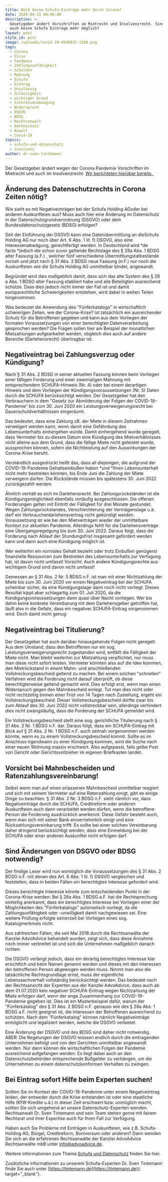 ```yaml
---
title: Bald keine Schufa-Einträge mehr durch Corona?
date: 2020-04-15 00:00:00
description: >-
  Gesetzgeber ändert Vorschriften im Mietrecht und Insolvenzrecht. Sind jetzt
  auch keine Schufa Einträge mehr möglich?
layout: post
style_id: post
image: /uploads/covid-19-4938932-1280.png
tags:
  - Corona
  - Virus
  - Pandemie
  - Zahlungsunfähigkeit
  - Schulden
  - Mahnung
  - Schufa
  - Eintrag
  - Unzulässig
  - Zulässigkeit
  - wichtiger Grund
  - Interessenabwägung
  - Widerspruch
  - DSGVO
  - BDSG
  - Rechtsanwalt
  - Datenschutz
  - Anwalt
  - Covid-19
topics:
  - schufa-und-datenschutz
  - insolvenz
author: dr-sven-tintemann
---
```

Der Gesetzgeber ändert wegen der Corona Pandemie Vorschriften im Mietrecht und auch im Insolvenzrecht. [Wir berichteten hierüber bereits.&nbsp;](/blog/tempor%C3%A4re-%C3%A4nderung-von-mietrecht-und-insolvenzrecht/)

## Änderung des Datenschutzrechts in Corona Zeiten nötig?

Wie sieht es mit Negativeinträgen bei der Schufa Holding AGoder bei anderen Auskunfteien aus? Muss auch hier eine Änderung im Datenschutz in der Datenschutzgrundverordnung (DSGVO) oder dem Bundesdatenschutzgesetz (BDSG) erfolgen?

Seit der Einführung der DSGVO kann eine Datenübermittlung an dieSchufa Holding AG nur noch über Art. 6 Abs. 1 lit. f) DSGVO, also eine Interessenabwägung, gerechtfertigt werden. In Deutschland wird&nbsp;*de facto&nbsp;*jedoch die schon zuvor geltende Rechtslage des § 28a Abs. 1 BDSG alter Fassung (a.F.) , welcher fünf verschiedene Übermittlungstatbestände vorsah und jetzt nach § 31 Abs. 2 BDSG neue Fassung (n.F.) nur noch die Auskunfteien wie die Schufa Holding AG unmittelbar bindet, angewandt.

Begründet wird dies maßgeblich damit, dass sich das alte System des § 28 a Abs. 1 BDSG alter Fassung etabliert habe und alle Beteiligten ausreichend schütze. Dass dies jedoch nicht immer der Fall ist und damit europarechtliche Schwierigkeiten entstehen, wird dabei in weiten Teilen hingenommen.&nbsp;

Was bedeutet die Anwendung des "Fünferkatalogs" in wirtschaftlich schwierigen Zeiten, wie der Corona-Krise? Ist tatsächlich ein ausreichender Schutz für die Betroffenen gegeben und kann aus dem Vorliegen der formalen Voraussetzungen von einer berechtigten Datenverarbeitung gesprochen werden? Die Fragen sollen hier am Beispiel der monatlichen Mietzahlungen aufgearbeitet werden, obgleich dies auch auf andere Bereiche (Darlehensrecht) übertragbar ist:

## Negativeintrag bei Zahlungsverzug oder Kündigung?

Nach § 31 Abs. 2 BDSG in seiner aktuellen Fassung können beim Vorliegen einer fälligen Forderung und einer zweimaligen Mahnung mit entsprechendem SCHUFA-Hinweis (Nr. 4) oder bei einem derartigen Hinweis und dem Vorliegen der Kündigungsvoraussetzungen (Nr. 5) Daten durch die SCHUFA berücksichtigt werden. Der Gesetzgeber hat den Verbrauchern in dem "Gesetz zur Abmilderung der Folgen der COVID-19-Pandemie" bis zum 30. Juni 2020 ein Leistungsverweigerungsrecht bei Dauerschuldverhältnissen eingeräumt.

Das bedeutet, dass eine Zahlung zB. der Miete in diesem Zeitrahmen verweigert werden kann, wenn damit eine Gefährdung des Lebensunterhalts einhergehen würde. Damit einhergehend wurde geregelt, dass Vermieter bis zu diesem Datum eine Kündigung des Mietverhältnisses nicht alleine aus dem Grund, dass die fällige Miete nicht geleistet wurde, aussprechen können, sofern die Nichtleistung auf den Auswirkungen der Corona-Krise beruht.&nbsp;

Verständlich ausgedrückt heißt das, dass all diejenigen, die aufgrund der COVID-19-Pandemie Gehaltseinbußen haben *und&nbsp;*ihren Lebensunterhalt nicht mehr bestreiten könnten, bis Ende Juni die Zahlung der Miete verweigern dürfen. Die Rückstände müssen bis spätestens 30. Juni 2022 zurückgezahlt werden.

Ähnlich verhält es sich im Darlehensrecht. Bei Zahlungsrückständen ist die Kündigungsmöglichkeit ebenfalls vorläufig ausgeschlossen. Die offenen Forderungen gelten mit Eintritt der Fälligkeit für drei Monate gestundet. Wegen Zahlungsrückstandes, Verschlechterung der Vermägenslage u.ä. darf ein Verbraucherdarlehensvertrag nicht gekündigt werden. Voraussetzung ist wie bei den Mietverträgen wieder der unmittelbare Kontext zur aktuellen Pandemie. Allerdings fehlt für die Darlehensverträge eine Übergangsregelgung bis zum 30. Juni 2022. Daraus folgt, dass die Forderung nach Ablauf der Stundungsfrist insgesamt gefordert werden kann und dann auch eine Kündigung möglich ist.

Wer weiterhin ein normales Gehalt bezieht oder trotz Einbußen genügend finanzielle Ressourcen zum Bestreiten des Lebensunterhalts zur Verfügung hat, ist davon nicht umfasst! Vorsicht: Auch andere Kündigungsrechte aus wichtigem Grund sind davon nicht umfasst!

Gemessen an § 31 Abs. 2 Nr. 5 BDSG n.F. ist man mit einer Nichtzahlung der Miete bis zum 30. Juni 2020 vor einem Negativeintrag bei der SCHUFA scheinbar sicher, da eine Kündigungslage dann noch nicht vorliegt. Dieses Resultat kippt aber schlagartig zum 01. Juli 2020, da die Kündigungsvoraussetzungen dann quasi über Nacht vorliegen. Wer bis dahin keine konkrete Vereinbarung mit dem Darlehensgeber getroffen hat, läuft also in die Gefahr, dass ein negativer SCHUFA-Eintrag vorgenommen wird. Doch damit nicht genug:

## Negativeintrag bei Titulierung?

Der Gesetzgeber hat auch darüber hinausgehende Folgen nicht geregelt. Aus dem Umstand, dass den Betroffenen nur ein sog. Leistungsverweigerungsrecht zugestanden wird, entfällt die Fälligkeit der Miete nicht. Man bleibt weiterhin zur Mietzahlung verpflichtet, nur muss man diese nicht sofort leisten. Vermieter könnten also auf die Idee kommen, den Mietrückstand in einem Mahn- und anschließenden Vollstreckungsbescheid geltend zu machen. Bei einem solchen "schnellen" Verfahren wird die Forderung nicht darauf überprüft, ob diese berechtigterweise geltend gemacht wird. Dies erfolgt erst, wenn man einen Widerspruch gegen den Mahnbescheid einlegt. Tut man dies nicht oder nicht rechtzeitig binnen einer Frist von 14 Tagen nach Zustellung, ergeht ein Vollstreckungsbescheid. Dieser Vollstreckungsbescheid dürfte zwar bis zum Ablauf des 30. Juni 2022 nicht vollstreckbar sein, allerdings verhindert dies nicht zwangsläufig, dass die Forderung der SCHUFA gemeldet wird.

Ein Vollstreckungsbescheid stellt eine sog. gerichtliche Titulierung nach § 31 Abs. 2 Nr. 1 BDSG n.F. dar. Daraus folgt, dass ein SCHUFA-Eintrag mit Blick auf § 31 Abs. 2 Nr. 1 BDSG n.F. auch zeitnah vorgenommen werden könnte, wenn es zu einem Vollstreckungsbescheid kommt. Sollte es im Anschluss irgendwann zu einer Kündigung kommen, wird die Suche nach einer neuen Wohnung massiv erschwert. Also aufgepasst, falls gelbe Post von Gericht oder Gerichtsvollzieher im eigenen Briefkasten landet.

## Vorsicht bei Mahnbescheiden und Ratenzahlungsvereinbarung!

Selbst wenn man auf einen erlassenen Mahnbescheid unmittelbar reagiert und sich mit seinem Vermieter auf eine Ratenzahlung einigt, gibt es einige Dinge zu beachten. § 31 Abs. 2 Nr. 3 BDSG n.F. sieht nämlich vor, dass Negativeinträge durch die SCHUFA, Creditreform oder anderen Auskunfteien auch dann verarbeitet werden dürfen, wenn die betroffene Person die Forderung ausdrücklich anerkennt. Diese Gefahr besteht auch, wenn man sich mit seiner Bank einvernehmlich einigt und eine Rückzahlungsvereinbarung trifft. Es sollte bei einer solchen Vereinbarung daher dringend berücksichtigt werden, dass eine Einmeldung bei der SCHUFA oder einer anderen Auskunftei nicht erfolgen darf.

## Sind Änderungen von DSGVO oder BDSG notwendig?

Der findige Leser wird nun womöglich die Voraussetzungen des § 31 Abs. 2 BDSG n.F. mit denen des Art. 6 Abs. 1 lit. f) DSGVO vergleichen und feststellen, dass in beiden Fällen ein berechtigtes Interesse gefordert wird.&nbsp;

Dieses berechtigte Interesse könnte zum entscheidenden Punkt in der Corona-Krise werden: Bei § 28a Abs. 1 BDSG a.F. hat die Rechtsprechung einhellig anerkannt, dass ein berechtigtes Interesse bei Vorliegen einer der Möglichkeiten des "Fünferkatalogs" automatisch vorliegt, da die Zahlungsunfähigkeit oder -unwilligkeit damit nachgewiesen sei. Eine weitere Prüfung erfolgte seinerzeit bei Vorliegen eines sog. Katalogmerkmals nicht.

Aus zahlreichen Fällen, die seit Mai 2018 durch die Rechtsanwälte der Kanzlei AdvoAdvice behandelt wurden, zeigt sich, dass diese Annahme noch immer verbreitet ist und sich die Unternehmen maßgeblich danach richten.

Die DSGVO verlangt jedoch, dass ein derartig berechtigtes Interesse klar ersichtlich und beim Namen genannt werden und dieses mit den Interessen der betroffenen Person abgewogen werden muss. Nimmt man also die tatsächliche Rechtsgrundlage ernst, muss der eigentliche Lebenssachverhalt vollständig berücksichtigt werden. Das bedeutet nach der Rechtsansicht der Experten aus der Kanzlei AdvoAdvice, dass auch ab dem 01.07.2020 kein negativer SCHUFA-Eintrag wegen Nichtzahlung der Miete erfolgen darf, wenn der enge Zusammenhang zur COVID-19-Pandemie gegeben ist. Dies ist ein Musterbeispiel dafür, warum der "Fünferkatalog" des § 31 Abs. 2 BDSG n.F. genauso wie des § 28a Abs. 1 BDSG a.F. nicht geeignet ist, die Interessen der Betroffenen ausreichend zu schützen. Nach dem "Fünferkatalog" können nämlich Negativeinträge ermöglicht und legalisiert werden, welche die DSGVO verbietet.

Eine Änderung der DSGVO und des BDSG sind daher nicht notwendig. ABER: Die Regelungen der DSGVO müssen endlich durch die eintragenden Unternehmen befolgt und von den Gerichten unmittelbar angewandt werden. Nur dann können die wirtschaftlichen Folgen der Pandemie ausreichend aufgefangen werden. Es liegt dabei auch an den Datenschutzbehörden entsprechende Bußgelder zu verhängen, um die Unternehmen zu einem datenschutzkonformen Verhalten zu zwingen.

## Bei Eintrag sofort Hilfe beim Experten suchen!

Sollten Sie im Kontext der COVID-19-Pandemie unter einem Negativeintrag leiden, der entweder durch die Krise entstanden ist oder eine staatliche Hilfe (KfW-Kredite u.ä.) in dieser Zeit erschwert bzw. unmöglich macht, sollten Sie sich umgehend an unsere Datenschutz-Experten wenden. Rechtsanwalt Dr. Sven Tintemann und sein Team stehen gerne mit fairem Rechtsrat und ihrer Expertise auch für Ihren Fall zur Verfügung.&nbsp;

Haben auch Sie Probleme mit Einträgen in Auskunfteien, wie z.B. Schufa-Holding AG, Bürgel, Creditreform, Boniversum oder anderen? Dann wenden Sie sich an die erfahrenen Rechtsanwälte der Kanzlei AdvoAdvice Rechtsanwälte mbB unter [info@advoadvice.de](mailto:info@advoadvice.de).

Weitere Informationen zum Thema [Schufa und Datenschutz](/themen/schufa-und-datenschutz/)&nbsp;finden Sie hier.&nbsp;

Zusätzliche Informationen zu unserem Schufa-Experten Dr. Sven Tintemann finde Sie auch unter [https://tintemann.de](https://tintemann.de){: target="_blank"}.
